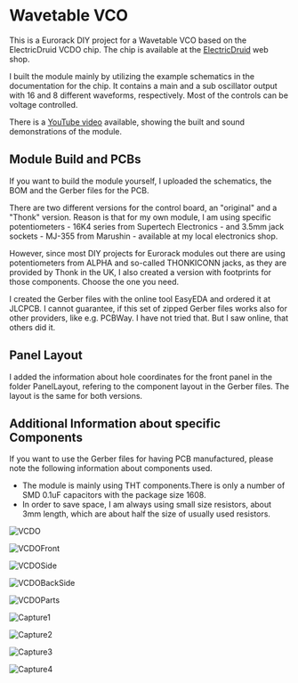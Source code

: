 # Wavetable VCO
This is a Eurorack DIY project for a Wavetable VCO based on the ElectricDruid VCDO chip.
The chip is available at the [ElectricDruid](https://electricdruid.net) web shop.

I built the module mainly by utilizing the example schematics in the documentation for the chip. It contains a main and a sub oscillator output with 16 and 8 different waveforms, respectively. Most of the controls can be voltage controlled.

There is a [YouTube video](https://www.youtube.com/watch?v=ECpdo4HfqLg) available, showing the built and sound demonstrations of the module.

## Module Build and PCBs
If you want to build the module yourself, I uploaded the schematics, the BOM and the Gerber files for the PCB.

There are two different versions for the control board, an "original" and a "Thonk" version.
Reason is that for my own module, I am using specific potentiometers - 16K4 series from Supertech Electronics - and 3.5mm jack sockets - MJ-355 from Marushin - available at my local electronics shop.

However, since most DIY projects for Eurorack modules out there are using potentiometers from ALPHA and so-called THONKICONN jacks, as they are provided by Thonk in the UK, I also created a version with footprints for those components.
Choose the one you need.

I created the Gerber files with the online tool EasyEDA and ordered it at JLCPCB.
I cannot guarantee, if this set of zipped Gerber files works also for other providers, like e.g. PCBWay. I have not tried that. But I saw online, that others did it.

## Panel Layout
I added the information about hole coordinates for the front panel in the folder PanelLayout, refering to the component layout in the Gerber files. The layout is the same for both versions.

## Additional Information about specific Components
If you want to use the Gerber files for having PCB manufactured, please note the following information about components used.

- The module is mainly using THT components.There is only a number of SMD 0.1uF capacitors with the package size 1608.
- In order to save space, I am always using small size resistors, about 3mm length, which are about half the size of usually used resistors.

![VCDO](https://user-images.githubusercontent.com/97026614/178847755-9d0dc88d-2205-430e-aa33-a740faf9cba9.jpeg)

![VCDOFront](https://user-images.githubusercontent.com/97026614/178847775-7df4ade8-d466-4815-8090-4832dd2294d2.jpeg)

![VCDOSide](https://user-images.githubusercontent.com/97026614/178847815-b77609da-177b-477f-a837-d2c4b9f82f55.jpeg)

![VCDOBackSide](https://user-images.githubusercontent.com/97026614/178847851-f70a8c87-64f7-4694-aab3-ad0cef2818e0.jpeg)

![VCDOParts](https://user-images.githubusercontent.com/97026614/178847884-4b90a7c4-8035-4871-8a66-16a76e534c1c.jpeg)

![Capture1](https://user-images.githubusercontent.com/97026614/178255748-f92e6745-74c5-4cc2-8fe0-ac3176a4bce5.JPG)

![Capture2](https://user-images.githubusercontent.com/97026614/178255767-555cdae8-e0b0-4951-b829-64ac7e5ad75a.JPG)

![Capture3](https://user-images.githubusercontent.com/97026614/178255788-55a63420-045a-48f2-b408-8caec6e6f57c.JPG)

![Capture4](https://user-images.githubusercontent.com/97026614/178255803-e562d9ed-1a04-4268-a389-710fd0f4fc0b.JPG)
